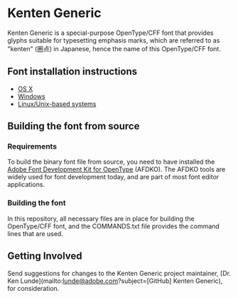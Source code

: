 # Kenten Generic

Kenten Generic is a special-purpose OpenType/CFF font that provides glyphs suitable for typesetting emphasis marks, which are referred to as "kenten" (&#x570F;&#x70B9;) in Japanese, hence the name of this OpenType/CFF font.

## Font installation instructions

* [OS X](http://support.apple.com/kb/HT2509)
* [Windows](http://windows.microsoft.com/en-us/windows-vista/install-or-uninstall-fonts)
* [Linux/Unix-based systems](https://github.com/adobe-fonts/source-code-pro/issues/17#issuecomment-8967116)

## Building the font from source

### Requirements

To build the binary font file from source, you need to have installed the [Adobe Font Development Kit for OpenType](http://www.adobe.com/devnet/opentype/afdko.html) (AFDKO). The AFDKO tools are widely used for font development today, and are part of most font editor applications.

### Building the font

In this repository, all necessary files are in place for building the OpenType/CFF font, and the COMMANDS.txt file provides the command lines that are used.

## Getting Involved

Send suggestions for changes to the Kenten Generic project maintainer, [Dr. Ken Lunde](mailto:lunde@adobe.com?subject=[GitHub] Kenten Generic), for consideration.
